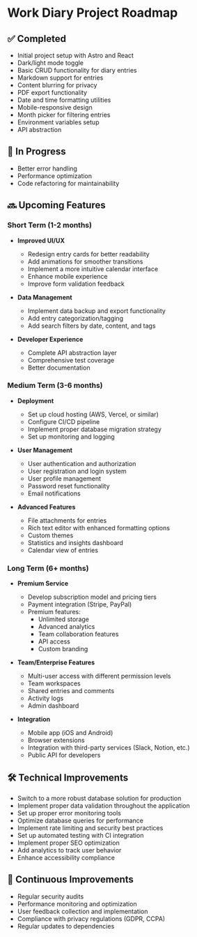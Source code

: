 # Work Diary Project Roadmap

## ✅ Completed

- Initial project setup with Astro and React
- Dark/light mode toggle
- Basic CRUD functionality for diary entries
- Markdown support for entries
- Content blurring for privacy
- PDF export functionality
- Date and time formatting utilities
- Mobile-responsive design
- Month picker for filtering entries
- Environment variables setup
- API abstraction

## 🚧 In Progress

- Better error handling
- Performance optimization
- Code refactoring for maintainability

## 🔜 Upcoming Features

### Short Term (1-2 months)

- **Improved UI/UX**

  - Redesign entry cards for better readability
  - Add animations for smoother transitions
  - Implement a more intuitive calendar interface
  - Enhance mobile experience
  - Improve form validation feedback

- **Data Management**

  - Implement data backup and export functionality
  - Add entry categorization/tagging
  - Add search filters by date, content, and tags

- **Developer Experience**
  - Complete API abstraction layer
  - Comprehensive test coverage
  - Better documentation

### Medium Term (3-6 months)

- **Deployment**

  - Set up cloud hosting (AWS, Vercel, or similar)
  - Configure CI/CD pipeline
  - Implement proper database migration strategy
  - Set up monitoring and logging

- **User Management**

  - User authentication and authorization
  - User registration and login system
  - User profile management
  - Password reset functionality
  - Email notifications

- **Advanced Features**
  - File attachments for entries
  - Rich text editor with enhanced formatting options
  - Custom themes
  - Statistics and insights dashboard
  - Calendar view of entries

### Long Term (6+ months)

- **Premium Service**

  - Develop subscription model and pricing tiers
  - Payment integration (Stripe, PayPal)
  - Premium features:
    - Unlimited storage
    - Advanced analytics
    - Team collaboration features
    - API access
    - Custom branding

- **Team/Enterprise Features**

  - Multi-user access with different permission levels
  - Team workspaces
  - Shared entries and comments
  - Activity logs
  - Admin dashboard

- **Integration**
  - Mobile app (iOS and Android)
  - Browser extensions
  - Integration with third-party services (Slack, Notion, etc.)
  - Public API for developers

## 🛠️ Technical Improvements

- Switch to a more robust database solution for production
- Implement proper data validation throughout the application
- Set up proper error monitoring tools
- Optimize database queries for performance
- Implement rate limiting and security best practices
- Set up automated testing with CI integration
- Implement proper SEO optimization
- Add analytics to track user behavior
- Enhance accessibility compliance

## 🔄 Continuous Improvements

- Regular security audits
- Performance monitoring and optimization
- User feedback collection and implementation
- Compliance with privacy regulations (GDPR, CCPA)
- Regular updates to dependencies
